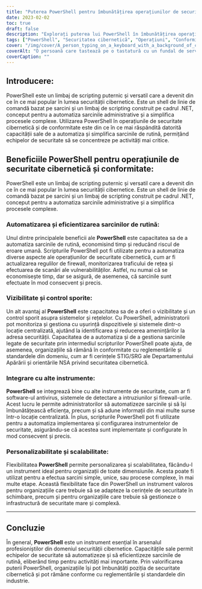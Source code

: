 ```yaml
---
title: "Puterea PowerShell pentru îmbunătățirea operațiunilor de securitate cibernetică și a conformității"
date: 2023-02-02
toc: true
draft: false
description: "Explorați puterea lui PowerShell în îmbunătățirea operațiunilor de securitate cibernetică și în atingerea conformității cu standardele din industrie prin automatizare și procese simplificate."
tags: ["PowerShell", "Securitatea cibernetică", "Operațiuni", "Conformitate", "Automatizare", "Cerințe STIG SRG", "Orientări NSACyber", "Sisteme Windows", "Apărarea echipei albastre", "Scripturi", "Unelte", "Proiecte C Sharp"]
cover: "/img/cover/A_person_typing_on_a_keyboard_with_a_background_of_computer.png"
coverAlt: "O persoană care tastează pe o tastatură cu un fundal de servere de calculatoare și cabluri de rețea, reprezentând utilizarea PowerShell pentru operațiuni de securitate cibernetică și conformitate."
coverCaption: ""
---
```


## Introducere:

PowerShell este un limbaj de scripting puternic și versatil care a devenit din ce în ce mai popular în lumea securității cibernetice. Este un shell de linie de comandă bazat pe sarcini și un limbaj de scripting construit pe cadrul .NET, conceput pentru a automatiza sarcinile administrative și a simplifica procesele complexe. Utilizarea PowerShell în operațiunile de securitate cibernetică și de conformitate este din ce în ce mai răspândită datorită capacității sale de a automatiza și simplifica sarcinile de rutină, permițând echipelor de securitate să se concentreze pe activități mai critice.

## Beneficiile PowerShell pentru operațiunile de securitate cibernetică și conformitate:

PowerShell este un limbaj de scripting puternic și versatil care a devenit din ce în ce mai popular în lumea securității cibernetice. Este un shell de linie de comandă bazat pe sarcini și un limbaj de scripting construit pe cadrul .NET, conceput pentru a automatiza sarcinile administrative și a simplifica procesele complexe.

### Automatizarea și eficientizarea sarcinilor de rutină:

Unul dintre principalele beneficii ale **PowerShell** este capacitatea sa de a automatiza sarcinile de rutină, economisind timp și reducând riscul de eroare umană. Scripturile PowerShell pot fi utilizate pentru a automatiza diverse aspecte ale operațiunilor de securitate cibernetică, cum ar fi actualizarea regulilor de firewall, monitorizarea traficului de rețea și efectuarea de scanări ale vulnerabilităților. Astfel, nu numai că se economisește timp, dar se asigură, de asemenea, că sarcinile sunt efectuate în mod consecvent și precis.

### Vizibilitate și control sporite:

Un alt avantaj al **PowerShell** este capacitatea sa de a oferi o vizibilitate și un control sporit asupra sistemelor și rețelelor. Cu PowerShell, administratorii pot monitoriza și gestiona cu ușurință dispozitivele și sistemele dintr-o locație centralizată, ajutând la identificarea și reducerea amenințărilor la adresa securității. Capacitatea de a automatiza și de a gestiona sarcinile legate de securitate prin intermediul scripturilor PowerShell poate ajuta, de asemenea, organizațiile să rămână în conformitate cu reglementările și standardele din domeniu, cum ar fi cerințele STIG/SRG ale Departamentului Apărării și orientările NSA privind securitatea cibernetică.

### Integrare cu alte instrumente:

**PowerShell** se integrează bine cu alte instrumente de securitate, cum ar fi software-ul antivirus, sistemele de detectare a intruziunilor și firewall-urile. Acest lucru le permite administratorilor să automatizeze sarcinile și să își îmbunătățească eficiența, precum și să adune informații din mai multe surse într-o locație centralizată. În plus, scripturile PowerShell pot fi utilizate pentru a automatiza implementarea și configurarea instrumentelor de securitate, asigurându-se că acestea sunt implementate și configurate în mod consecvent și precis.

### Personalizabilitate și scalabilitate:

Flexibilitatea **PowerShell** permite personalizarea și scalabilitatea, făcându-l un instrument ideal pentru organizații de toate dimensiunile. Acesta poate fi utilizat pentru a efectua sarcini simple, unice, sau procese complexe, în mai multe etape. Această flexibilitate face din PowerShell un instrument valoros pentru organizațiile care trebuie să se adapteze la cerințele de securitate în schimbare, precum și pentru organizațiile care trebuie să gestioneze o infrastructură de securitate mare și complexă.

________

## Concluzie

În general, **PowerShell** este un instrument esențial în arsenalul profesioniștilor din domeniul securității cibernetice. Capacitățile sale permit echipelor de securitate să automatizeze și să eficientizeze sarcinile de rutină, eliberând timp pentru activități mai importante. Prin valorificarea puterii PowerShell, organizațiile își pot îmbunătăți poziția de securitate cibernetică și pot rămâne conforme cu reglementările și standardele din industrie.
